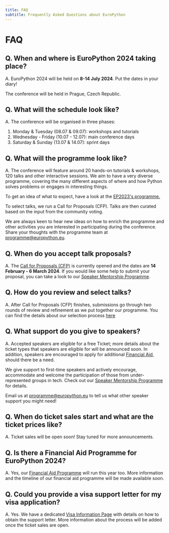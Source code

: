 ```yaml
---
title: FAQ
subtitle: Frequently Asked Questions about EuroPython
---
```


# FAQ

## **Q. When and where is EuroPython 2024 taking place?**

A. EuroPython 2024 will be held on **8-14 July 2024**. Put the dates in your diary!

The conference will be held in Prague, Czech Republic.

## **Q. What will the schedule look like?**

A. The conference will be organised in three phases:

1. Monday & Tuesday (08.07 & 09.07): workshops and tutorials
2. Wednesday - Friday (10.07 - 12.07): main conference days
3. Saturday & Sunday (13.07 & 14.07): sprint days

## **Q. What will the programme look like?**

A. The conference will feature around 20 hands-on tutorials & workshops, 120 talks and other interactive sessions. We aim to have a very diverse programme, covering the many different aspects of where and how Python solves problems or engages in interesting things.

To get an idea of what to expect, have a look at the [EP2023's programme.](https://ep2023.europython.eu/schedule/2023-07-17/)

To select talks, we run a Call for Proposals (CFP). Talks are then curated based on the input from the community voting.

We are always keen to hear new ideas on how to enrich the programme and other activities you are interested in participating during the conference. Share your thoughts with the programme team at [programme@europython.eu](mailto:programme@europython.eu).

## **Q. When do you accept talk proposals?**

A. The [Call for Proposals (CFP)](/cfp) is currently opened and the dates are **14 February - 6 March 2024**. If you would like some help to submit your proposal, you can take a look to our [Speaker Mentorship Programme](/mentorship).

## **Q. How do you review and select talks?**

A. After Call for Proposals (CFP) finishes, submissions go through two rounds of review and refinement as we put together our programme. You can find the details about our selection process [here](/cfp#selection-process)

## **Q. What support do you give to speakers?**

A. Accepted speakers are eligible for a free Ticket; more details about the ticket types that speakers are eligible for will be announced soon. In addition, speakers are encouraged to apply for additional [Financial Aid](/finaid), should there be a need.

We give support to first-time speakers and actively encourage, accommodate and welcome the participation of those from under-represented groups in tech. Check out our [Speaker Mentorship Programme](/mentorship) for details.

Email us at [programme@europython.eu](mailto:programme@europython.eu) to tell us what other speaker support you might need!

## **Q. When do ticket sales start and what are the ticket prices like?**

A. Ticket sales will be open soon! Stay tuned for more announcements.

## **Q. Is there a Financial Aid Programme for EuroPython 2024?**

A. Yes, our [Financial Aid Programme](/finaid) will run this year too. More information and the timeline of our financial aid programme will be made available soon.

## **Q. Could you provide a visa support letter for my visa application?**

A. Yes. We have a dedicated [Visa Information Page](/visa) with details on how to obtain the support letter. More information about the process will be added once the ticket sales are open.
